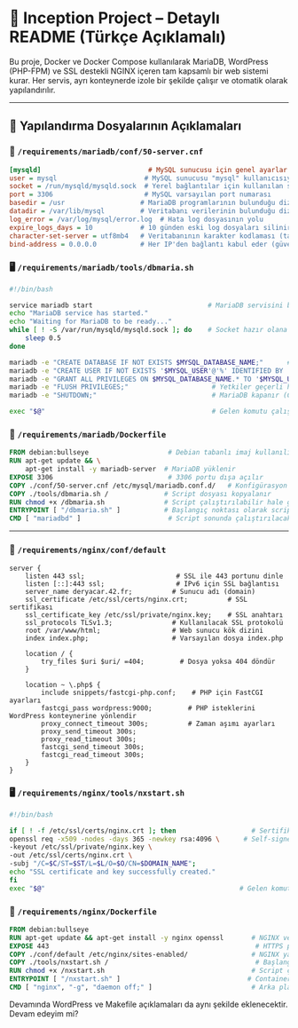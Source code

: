 # 📘 Inception Project – Detaylı README (Türkçe Açıklamalı)

Bu proje, Docker ve Docker Compose kullanılarak MariaDB, WordPress (PHP-FPM) ve SSL destekli NGINX içeren tam kapsamlı bir web sistemi kurar. Her servis, ayrı konteynerde izole bir şekilde çalışır ve otomatik olarak yapılandırılır.

---

## 🔧 Yapılandırma Dosyalarının Açıklamaları

### 📁 `/requirements/mariadb/conf/50-server.cnf`

```ini
[mysqld]                           # MySQL sunucusu için genel ayarlar
user = mysql                      # MySQL sunucusu "mysql" kullanıcısıyla çalışır
socket = /run/mysqld/mysqld.sock  # Yerel bağlantılar için kullanılan socket dosyası
port = 3306                       # MySQL varsayılan port numarası
basedir = /usr                   # MariaDB programlarının bulunduğu dizin
datadir = /var/lib/mysql         # Veritabanı verilerinin bulunduğu dizin
log_error = /var/log/mysql/error.log  # Hata log dosyasının yolu
expire_logs_days = 10            # 10 günden eski log dosyaları silinir
character-set-server = utf8mb4   # Veritabanının karakter kodlaması (tam Unicode desteği için)
bind-address = 0.0.0.0           # Her IP'den bağlantı kabul eder (güvenlik duvarı ile sınırlandırılmalı)
```

### 🖥️ `/requirements/mariadb/tools/dbmaria.sh`

```bash
#!/bin/bash

service mariadb start                             # MariaDB servisini başlatır
echo "MariaDB service has started."
echo "Waiting for MariaDB to be ready..."
while [ ! -S /var/run/mysqld/mysqld.sock ]; do    # Socket hazır olana kadar bekler
    sleep 0.5
done

mariadb -e "CREATE DATABASE IF NOT EXISTS $MYSQL_DATABASE_NAME;"      # Veritabanı oluşturulur
mariadb -e "CREATE USER IF NOT EXISTS '$MYSQL_USER'@'%' IDENTIFIED BY '$MYSQL_PASSWORD';"  # Kullanıcı oluşturulur
mariadb -e "GRANT ALL PRIVILEGES ON $MYSQL_DATABASE_NAME.* TO '$MYSQL_USER'@'%';"  # Yetkiler verilir
mariadb -e "FLUSH PRIVILEGES;"                     # Yetkiler geçerli hale getirilir
mariadb -e "SHUTDOWN;"                             # MariaDB kapanır (CMD satırından tekrar başlar)

exec "$@"                                          # Gelen komutu çalıştırır (CMD)
```

### 🐳 `/requirements/mariadb/Dockerfile`

```Dockerfile
FROM debian:bullseye                    # Debian tabanlı imaj kullanılır
RUN apt-get update && \
    apt-get install -y mariadb-server  # MariaDB yüklenir
EXPOSE 3306                             # 3306 portu dışa açılır
COPY ./conf/50-server.cnf /etc/mysql/mariadb.conf.d/   # Konfigürasyon dosyası kopyalanır
COPY ./tools/dbmaria.sh /              # Script dosyası kopyalanır
RUN chmod +x /dbmaria.sh               # Script çalıştırılabilir hale getirilir
ENTRYPOINT [ "/dbmaria.sh" ]           # Başlangıç noktası olarak script belirtilir
CMD [ "mariadbd" ]                      # Script sonunda çalıştırılacak ana işlem
```

---

### 📁 `/requirements/nginx/conf/default`

```nginx
server {
	listen 443 ssl;                       # SSL ile 443 portunu dinle
	listen [::]:443 ssl;                  # IPv6 için SSL bağlantısı
	server_name deryacar.42.fr;          # Sunucu adı (domain)
	ssl_certificate /etc/ssl/certs/nginx.crt;          # SSL sertifikası
	ssl_certificate_key /etc/ssl/private/nginx.key;    # SSL anahtarı
	ssl_protocols TLSv1.3;               # Kullanılacak SSL protokolü
	root /var/www/html;                  # Web sunucu kök dizini
	index index.php;                     # Varsayılan dosya index.php

	location / {
		try_files $uri $uri/ =404;         # Dosya yoksa 404 döndür
	}

	location ~ \.php$ {
		include snippets/fastcgi-php.conf;    # PHP için FastCGI ayarları
		fastcgi_pass wordpress:9000;         # PHP isteklerini WordPress konteynerine yönlendir
		proxy_connect_timeout 300s;          # Zaman aşımı ayarları
		proxy_send_timeout 300s;
		proxy_read_timeout 300s;
		fastcgi_send_timeout 300s;
		fastcgi_read_timeout 300s;
	}
}
```

### 🖥️ `/requirements/nginx/tools/nxstart.sh`

```bash
#!/bin/bash

if [ ! -f /etc/ssl/certs/nginx.crt ]; then                   # Sertifika daha önce oluşturulmadıysa
openssl req -x509 -nodes -days 365 -newkey rsa:4096 \      # Self-signed SSL sertifikası oluştur
-keyout /etc/ssl/private/nginx.key \                      
-out /etc/ssl/certs/nginx.crt \                           
-subj "/C=$C/ST=$ST/L=$L/O=$O/CN=$DOMAIN_NAME";
echo "SSL certificate and key successfully created."
fi
exec "$@"                                                 # Gelen komutu çalıştır
```

### 🐳 `/requirements/nginx/Dockerfile`

```Dockerfile
FROM debian:bullseye
RUN apt-get update && apt-get install -y nginx openssl       # NGINX ve OpenSSL kurulumu
EXPOSE 443                                                    # HTTPS portu dışa açılır
COPY ./conf/default /etc/nginx/sites-enabled/                # NGINX yapılandırması kopyalanır
COPY ./tools/nxstart.sh /                                     # Başlangıç scripti
RUN chmod +x /nxstart.sh                                     # Script çalıştırılabilir yapılır
ENTRYPOINT [ "/nxstart.sh" ]                                # Container başladığında bu script çalışır
CMD [ "nginx", "-g", "daemon off;" ]                         # Arka planda değil, direkt çalıştırılır
```

Devamında WordPress ve Makefile açıklamaları da aynı şekilde eklenecektir. Devam edeyim mi?
